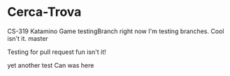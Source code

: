 # Cerca-Trova
CS-319 Katamino Game
testingBranch
right now I'm testing branches. Cool isn't it. master

Testing for pull request fun isn't it!

yet another test
Can was here
